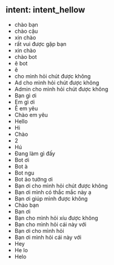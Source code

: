 ## intent: intent_hellow
- chào bạn
- chào cậu
- xin chào
- rất vui được gặp bạn
- xin chào
- chào bot
- ê bot
- ê
- cho mình hỏi chút được không
- Ad cho mình hỏi chút được không
- Admin cho mình hỏi chút được không
- Bạn gì ơi
- Em gì ơi
- Ê em yêu
- Chào em yêu
- Hello
- Hi
- Chào
- 2
- Hú
- Đang làm gì đấy
- Bot ơi
- Bot à
- Bot ngu
- Bot ảo tưởng ơi
- Bạn ơi cho mình hỏi chút được không
- Bạn ơi mình có thắc mắc này ạ
- Bạn ơi giúp mình được không
- Chào bạn
- Bạn ơi
- Bạn cho mình hỏi xíu được không
- Bạn cho mình hỏi cái này với
- Bạn ơi cho mình hỏi
- Bạn ơi mình hỏi cái này với
- Hey
- He lo
- Helo


